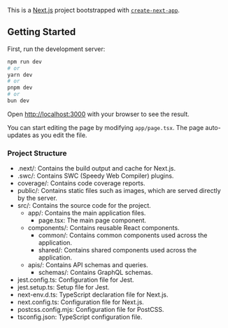 This is a [Next.js](https://nextjs.org) project bootstrapped with [`create-next-app`](https://nextjs.org/docs/app/api-reference/cli/create-next-app).

## Getting Started

First, run the development server:

```bash
npm run dev
# or
yarn dev
# or
pnpm dev
# or
bun dev
```

Open [http://localhost:3000](http://localhost:3000) with your browser to see the result.

You can start editing the page by modifying `app/page.tsx`. The page auto-updates as you edit the file.

### Project Structure
- .next/: Contains the build output and cache for Next.js.
- .swc/: Contains SWC (Speedy Web Compiler) plugins.
- coverage/: Contains code coverage reports.
- public/: Contains static files such as images, which are served directly by the server.
- src/: Contains the source code for the project.
  - app/: Contains the main application files.
    - page.tsx: The main page component.
  - components/: Contains reusable React components.
    - common/: Contains common components used across the application.
    - shared/: Contains shared components used across the application.
  - apis/: Contains API schemas and queries.
    - schemas/: Contains GraphQL schemas.
- jest.config.ts: Configuration file for Jest.
- jest.setup.ts: Setup file for Jest.
- next-env.d.ts: TypeScript declaration file for Next.js.
- next.config.ts: Configuration file for Next.js.
- postcss.config.mjs: Configuration file for PostCSS.
- tsconfig.json: TypeScript configuration file.